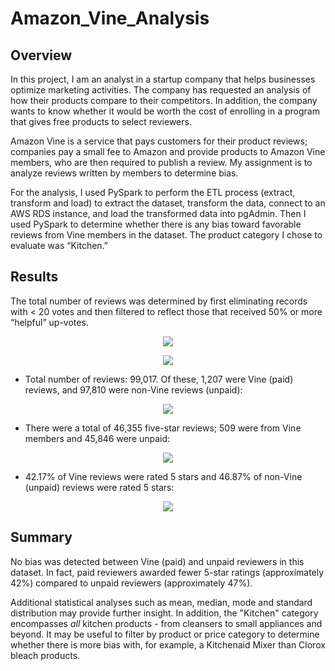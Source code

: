 # Amazon_Vine_Analysis

## Overview

In this project, I am an analyst in a startup company that helps businesses optimize marketing activities. The company has requested an analysis of how their products compare to their competitors. In addition, the company wants to know whether it would be worth the cost of enrolling in a program that gives free products to select reviewers.

Amazon Vine is a service that pays customers for their product reviews; companies pay a small fee to Amazon and provide products to Amazon Vine members, who are then required to publish a review. My assignment is to analyze reviews written by members to determine bias. 

For the analysis, I used PySpark to perform the ETL process (extract, transform and load) to extract the dataset, transform the data, connect to an AWS RDS instance, and load the transformed data into pgAdmin. Then I used PySpark to determine whether there is any bias toward favorable reviews from Vine members in the dataset. The product category I chose to evaluate was “Kitchen.”

## Results

The total number of reviews was determined by first eliminating records with < 20 votes and then filtered to reflect those that received 50% or more “helpful” up-votes.

<p align="center">
<img src="https://user-images.githubusercontent.com/97558998/172716335-1a18699a-e280-4267-b64a-17cfaba64806.png">
</p>

<p align="center">
<img src="https://user-images.githubusercontent.com/97558998/172720093-d5e415fe-b8d8-49a4-947d-33060e20d02a.png">
</p>

 - Total number of reviews: 99,017. Of these, 1,207 were Vine (paid) reviews, and 97,810 were non-Vine reviews (unpaid):

<p align="center">
<img src="https://user-images.githubusercontent.com/97558998/172716634-2acc40f8-f513-45bd-a59f-3f441219a03e.png">
</p>

- There were a total of 46,355 five-star reviews; 509 were from Vine members and 45,846 were unpaid:

<p align="center">
<img src="https://user-images.githubusercontent.com/97558998/172716725-acb34a22-894e-470a-897a-bdfd1b83152c.png">
</p>

- 42.17% of Vine reviews were rated 5 stars and 46.87% of non-Vine (unpaid) reviews were rated 5 stars:

<p align="center">
<img src="https://user-images.githubusercontent.com/97558998/172716799-26dfcf59-6547-4b11-af4a-dcb6193158c2.png">
</p>

## Summary

No bias was detected between Vine (paid) and unpaid reviewers in this dataset. In fact, paid reviewers awarded fewer 5-star ratings (approximately 42%) compared to unpaid reviewers (approximately 47%).

Additional statistical analyses such as mean, median, mode and standard distribution may provide further insight. In addition, the "Kitchen" category encompasses *all* kitchen products - from cleansers to small appliances and beyond. It may be useful to filter by product or price category to determine whether there is more bias with, for example, a Kitchenaid Mixer than Clorox bleach products.
